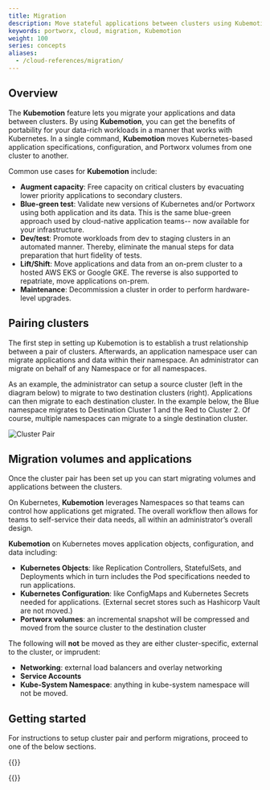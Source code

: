 ```yaml
---
title: Migration
description: Move stateful applications between clusters using Kubemotion
keywords: portworx, cloud, migration, Kubemotion
weight: 100
series: concepts
aliases:
  - /cloud-references/migration/
---
```


## Overview
The **Kubemotion** feature lets you migrate your applications and data between
clusters. By using **Kubemotion**, you can get the benefits of portability for your
data-rich workloads in a manner that works with Kubernetes. In a single command,
**Kubemotion** moves Kubernetes-based application specifications, configuration,
and Portworx volumes from one cluster to another.

Common use cases for **Kubemotion** include:

* **Augment capacity**: Free capacity on critical clusters by evacuating lower
    priority applications to secondary clusters.
* **Blue-green test**: Validate new versions of Kubernetes and/or Portworx using
    both application and its data. This is the same blue-green approach used by
    cloud-native application teams-- now available for your infrastructure.
* **Dev/test**: Promote workloads from dev to staging clusters in an automated
    manner. Thereby, eliminate the manual steps for data preparation that hurt
    fidelity of tests.
* **Lift/Shift**: Move applications and data from an on-prem cluster to a hosted
    AWS EKS or Google GKE. The reverse is also supported to repatriate, move
    applications on-prem.
* **Maintenance**: Decommission a cluster in order to perform hardware-level
    upgrades.

## Pairing clusters
The first step in setting up Kubemotion is to establish a trust relationship between a pair of clusters.
Afterwards, an application namespace user can migrate applications and data within their namespace.
An administrator can migrate on behalf of any Namespace or for all namespaces.

As an example, the administrator can setup a source cluster (left in the diagram below) to migrate to two
destination clusters (right). Applications can then migrate to each destination cluster. In the example below,
the Blue namespace migrates to Destination Cluster 1 and the Red to Cluster 2. Of course, multiple namespaces
can migrate to a single destination cluster.

![Cluster Pair](/img/cluster-pair.png)

## Migration volumes and applications

Once the cluster pair has been set up you can start migrating volumes and applications between the clusters.

On Kubernetes, **Kubemotion** leverages Namespaces so that teams can control how
applications get migrated. The overall workflow then allows for teams to
self-service their data needs, all within an administrator’s overall design.

**Kubemotion** on Kubernetes moves application objects, configuration, and data including:

* **Kubernetes Objects**: like Replication Controllers, StatefulSets, and Deployments
which in turn includes the Pod specifications needed to run applications.
* **Kubernetes Configuration**: like ConfigMaps and Kubernetes Secrets needed for
applications. (External secret stores such as Hashicorp Vault are not moved.)
* **Portworx volumes**: an incremental snapshot will be compressed and moved from
the source cluster to the destination cluster

The following will **not** be moved as they are either cluster-specific,
external to the cluster, or imprudent:

* **Networking**: external load balancers and overlay networking
* **Service Accounts**
* **Kube-System Namespace**: anything in kube-system namespace will not be moved.

## Getting started

For instructions to setup cluster pair and perform migrations, proceed to one of the below sections.

{{<homelist series="kubemotion">}}

{{<homelist series="datamigration">}}
